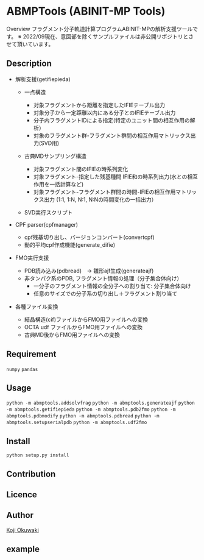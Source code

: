 ABMPTools (ABINIT-MP Tools)
====

Overview
フラグメント分子軌道計算プログラムABINIT-MPの解析支援ツールです。
※ 2022/09現在、意図部を除くサンプルファイルは非公開リポジトリとさせて頂いています。

## Description

- 解析支援(getifiepieda)
    - 一点構造
        - 対象フラグメントから距離を指定したIFIEテーブル出力
        - 対象分子から一定距離以内にある分子とのIFIEテーブル出力
        - 分子内フラグメントIDによる指定(特定のユニット間の相互作用の解析）
        - 対象のフラグメント群-フラグメント群間の相互作用マトリックス出力(SVD用)

    - 古典MDサンプリング構造
        - 対象フラグメント間のIFIEの時系列変化
        - 対象フラグメント-指定した残基種間 IFIE和の時系列出力(水との相互作用を一括計算など)
        - 対象フラグメント-フラグメント群間の時間-IFIEの相互作用マトリックス出力 (1:1, 1:N, N:1, N:Nの時間変化の一括出力）

    - SVD実行スクリプト

- CPF parser(cpfmanager)
    - cpf残基切り出し、バージョンコンバート(convertcpf)
    - 動的平均cpf作成機能(generate_difie)

- FMO実行支援
    - PDB読み込み(pdbread)　-> 雛形ajf生成(generateajf)
    - 非タンパク系のPDB, フラグメント情報の処理（分子集合体向け）
        - 一分子のフラグメント情報の全分子への割り当て: 分子集合体向け
        - 任意のサイズでの分子系の切り出し＋フラグメント割り当て

- 各種ファイル変換
    - 結晶構造(cif)ファイルからFMO用ファイルへの変換
    - OCTA udf ファイルからFMO用ファイルへの変換
    - 古典MD後からFMO用ファイルへの変換

## Requirement

`numpy`
`pandas`

## Usage

 `python -m abmptools.addsolvfrag`
 `python -m abmptools.generateajf`
 `python -m abmptools.getifiepieda`
 `python -m abmptools.pdb2fmo`
 `python -m abmptools.pdbmodify`
 `python -m abmptools.pdbread`
 `python -m abmptools.setupserialpdb`
 `python -m abmptools.udf2fmo`

## Install
`python setup.py install`

## Contribution

## Licence

## Author

[Koji Okuwaki](koujioku81@gmail.com)

## example

